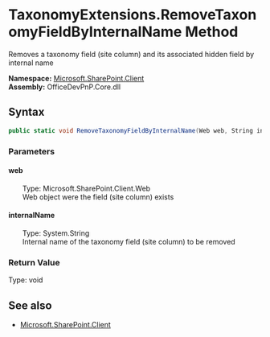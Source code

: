 # TaxonomyExtensions.RemoveTaxonomyFieldByInternalName Method  
Removes a taxonomy field (site column) and its associated hidden field by internal name  

**Namespace:** [Microsoft.SharePoint.Client](Microsoft.SharePoint.Client.md)  
**Assembly:** OfficeDevPnP.Core.dll  
## Syntax
```C#
public static void RemoveTaxonomyFieldByInternalName(Web web, String internalName)
```
### Parameters
#### web  
&emsp;&emsp;Type: Microsoft.SharePoint.Client.Web  
&emsp;&emsp;Web object were the field (site column) exists  

#### internalName  
&emsp;&emsp;Type: System.String  
&emsp;&emsp;Internal name of the taxonomy field (site column) to be removed  

### Return Value
Type: void  

## See also
- [Microsoft.SharePoint.Client](Microsoft.SharePoint.Client.md)
